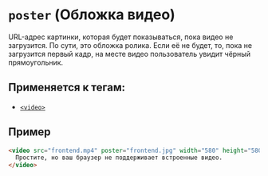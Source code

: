 # `poster` (Обложка видео)

URL-адрес картинки, которая будет показываться, пока видео не загрузится. По сути, это обложка ролика. Если её не будет, то, пока не загрузится первый кадр, на месте видео пользователь увидит чёрный прямоугольник.

## Применяется к тегам:

- [`<video>`](<../TAGS MEDIA/video (ВИДЕО).md>)

## Пример

```html
<video src="frontend.mp4" poster="frontend.jpg" width="580" height="580">
  Простите, но ваш браузер не поддерживает встроенные видео.
</video>
```
